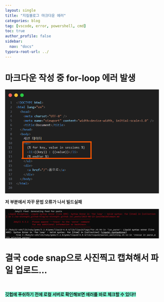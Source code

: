 ```yaml
---
layout: single
title: "지킬블로그 마크다운 에러"
categories: blog
tag: [vscode, error, powershell, cmd]
toc: true
author_profile: false
sidebar:
  nav: "docs"
typora-root-url: ../
---
```


# 마크다운 작성 중 for-loop 에러 발생



![image-20230623184102516](/images/2023-06-23-jun23error/image-20230623184102516.png)

**저 부분에서 자꾸 문법 오류가 나서 빌드실패**

![image-20230623184205733](/images/2023-06-23-jun23error/image-20230623184205733.png)



# 결국 code snap으로 사진찍고 캡쳐해서 파일 업로드...

<br>

**<span style="background-color:aquamarine">깃헙에 푸쉬하기 전에 로컬 서버로 확인해보면 에러를 바로 체크할 수 있다!!</span>**
